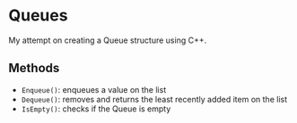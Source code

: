 # Queues

My attempt on creating a Queue structure using C++.

## Methods

- `Enqueue()`: enqueues a value on the list
- `Dequeue()`: removes and returns the least recently added item on the list
- `IsEmpty()`: checks if the Queue is empty
